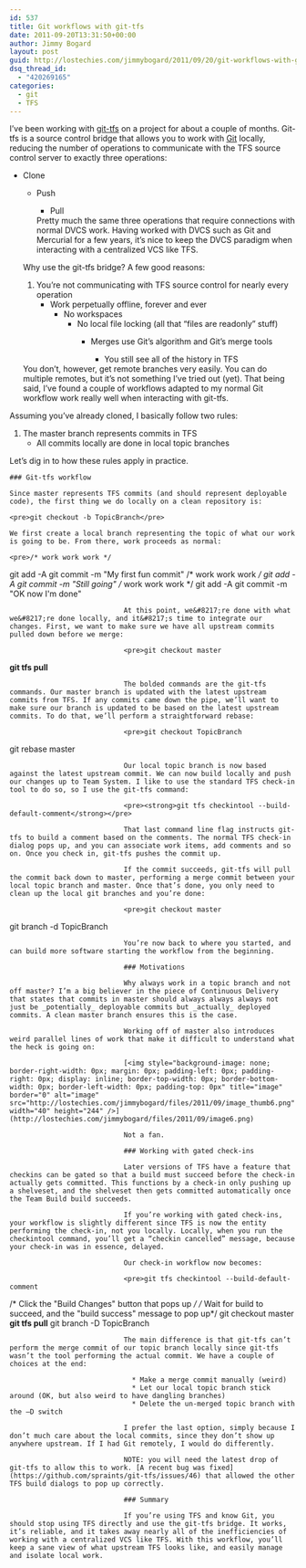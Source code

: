 ```yaml
---
id: 537
title: Git workflows with git-tfs
date: 2011-09-20T13:31:50+00:00
author: Jimmy Bogard
layout: post
guid: http://lostechies.com/jimmybogard/2011/09/20/git-workflows-with-git-tfs/
dsq_thread_id:
  - "420269165"
categories:
  - git
  - TFS
---
```

I’ve been working with [git-tfs](https://github.com/spraints/git-tfs) on a project for about a couple of months. Git-tfs is a source control bridge that allows you to work with [Git](http://git-scm.com/) locally, reducing the number of operations to communicate with the TFS source control server to exactly three operations:

  * Clone 
      * Push 
          * Pull</ul> 
        Pretty much the same three operations that require connections with normal DVCS work. Having worked with DVCS such as Git and Mercurial for a few years, it’s nice to keep the DVCS paradigm when interacting with a centralized VCS like TFS.
        
        Why use the git-tfs bridge? A few good reasons:
        
          1. You’re not communicating with TFS source control for nearly every operation 
              * Work perpetually offline, forever and ever 
                  * No workspaces 
                      * No local file locking (all that “files are readonly” stuff) 
                          * Merges use Git’s algorithm and Git’s merge tools 
                              * You still see all of the history in TFS</ol> 
                            You don’t, however, get remote branches very easily. You can do multiple remotes, but it’s not something I’ve tried out (yet). That being said, I’ve found a couple of workflows adapted to my normal Git workflow work really well when interacting with git-tfs.
                            
                            Assuming you’ve already cloned, I basically follow two rules:
                            
                              1. The master branch represents commits in TFS 
                                  * All commits locally are done in local topic branches</ol> 
                                Let’s dig in to how these rules apply in practice.
                                
                                ### Git-tfs workflow
                                
                                Since master represents TFS commits (and should represent deployable code), the first thing we do locally on a clean repository is:
                                
                                <pre>git checkout -b TopicBranch</pre>
                                
                                We first create a local branch representing the topic of what our work is going to be. From there, work proceeds as normal:
                                
                                <pre>/* work work work */
git add -A
git commit -m "My first fun commit"
/* work work work */
git add -A
git commit -m "Still going"
/* work work work */
git add -A
git commit -m "OK now I'm done"</pre>
                                
                                At this point, we&#8217;re done with what we&#8217;re done locally, and it&#8217;s time to integrate our changes. First, we want to make sure we have all upstream commits pulled down before we merge:
                                
                                <pre>git checkout master
<strong>git tfs pull</strong></pre>
                                
                                The bolded commands are the git-tfs commands. Our master branch is updated with the latest upstream commits from TFS. If any commits came down the pipe, we’ll want to make sure our branch is updated to be based on the latest upstream commits. To do that, we’ll perform a straightforward rebase:
                                
                                <pre>git checkout TopicBranch
git rebase master</pre>
                                
                                Our local topic branch is now based against the latest upstream commit. We can now build locally and push our changes up to Team System. I like to use the standard TFS check-in tool to do so, so I use the git-tfs command:
                                
                                <pre><strong>git tfs checkintool --build-default-comment</strong></pre>
                                
                                That last command line flag instructs git-tfs to build a comment based on the comments. The normal TFS check-in dialog pops up, and you can associate work items, add comments and so on. Once you check in, git-tfs pushes the commit up.
                                
                                If the commit succeeds, git-tfs will pull the commit back down to master, performing a merge commit between your local topic branch and master. Once that’s done, you only need to clean up the local git branches and you’re done:
                                
                                <pre>git checkout master
git branch -d TopicBranch</pre>
                                
                                You’re now back to where you started, and can build more software starting the workflow from the beginning.
                                
                                ### Motivations
                                
                                Why always work in a topic branch and not off master? I’m a big believer in the piece of Continuous Delivery that states that commits in master should always always always not just be _potentially_ deployable commits but _actually_ deployed commits. A clean master branch ensures this is the case.
                                
                                Working off of master also introduces weird parallel lines of work that make it difficult to understand what the heck is going on:
                                
                                [<img style="background-image: none; border-right-width: 0px; margin: 0px; padding-left: 0px; padding-right: 0px; display: inline; border-top-width: 0px; border-bottom-width: 0px; border-left-width: 0px; padding-top: 0px" title="image" border="0" alt="image" src="http://lostechies.com/jimmybogard/files/2011/09/image_thumb6.png" width="40" height="244" />](http://lostechies.com/jimmybogard/files/2011/09/image6.png)
                                
                                Not a fan.
                                
                                ### Working with gated check-ins
                                
                                Later versions of TFS have a feature that checkins can be gated so that a build must succeed before the check-in actually gets committed. This functions by a check-in only pushing up a shelveset, and the shelveset then gets committed automatically once the Team Build build succeeds.
                                
                                If you’re working with gated check-ins, your workflow is slightly different since TFS is now the entity performing the check-in, not you locally. Locally, when you run the checkintool command, you’ll get a “checkin cancelled” message, because your check-in was in essence, delayed.
                                
                                Our check-in workflow now becomes:
                                
                                <pre>git tfs checkintool --build-default-comment
/* Click the "Build Changes" button that pops up */
/* Wait for build to succeed, and the "build success" message to pop up*/
git checkout master
<strong>git tfs pull</strong>
git branch -D TopicBranch</pre>
                                
                                The main difference is that git-tfs can’t perform the merge commit of our topic branch locally since git-tfs wasn’t the tool performing the actual commit. We have a couple of choices at the end:
                                
                                  * Make a merge commit manually (weird)
                                  * Let our local topic branch stick around (OK, but also weird to have dangling branches)
                                  * Delete the un-merged topic branch with the –D switch
                                
                                I prefer the last option, simply because I don’t much care about the local commits, since they don’t show up anywhere upstream. If I had Git remotely, I would do differently.
                                
                                NOTE: you will need the latest drop of git-tfs to allow this to work. [A recent bug was fixed](https://github.com/spraints/git-tfs/issues/46) that allowed the other TFS build dialogs to pop up correctly.
                                
                                ### Summary
                                
                                If you’re using TFS and know Git, you should stop using TFS directly and use the git-tfs bridge. It works, it’s reliable, and it takes away nearly all of the inefficiencies of working with a centralized VCS like TFS. With this workflow, you’ll keep a sane view of what upstream TFS looks like, and easily manage and isolate local work.